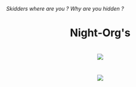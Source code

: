 *Skidders where are you ? Why are you hidden ?*

<h1 align="center"> Night-Org's </h1>

<h1 align="center"> <img src="https://capsule-render.vercel.app/api?type=rect&color=gradient&height=1"> </h1>
<h1 align="center"> <img src="https://profile-counter.glitch.me/Night-Org's/count.svg"> </h1>
